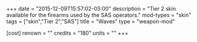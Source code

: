 +++
date = "2015-12-09T15:57:02-05:00"
description = "Tier 2 skin available for the firearms used by the SAS operators."
mod-types = "skin"
tags = ["skin","Tier 2","SAS"]
title = "Waves"
type = "weapon-mod"

[cost]
  renown = ""
  credits = "180"
  units = ""
+++
